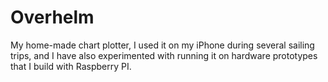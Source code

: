 # Overhelm

My home-made chart plotter, I used it on my iPhone during several sailing trips, and I have also experimented with running it on hardware prototypes that I build with Raspberry PI.

